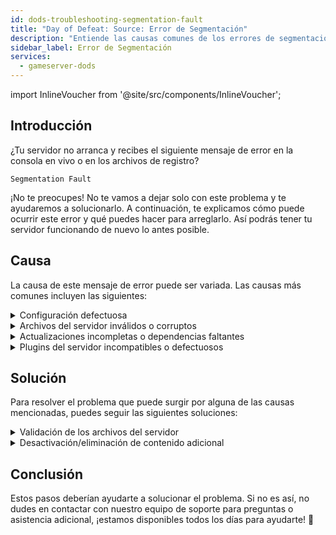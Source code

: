```yaml
---
id: dods-troubleshooting-segmentation-fault
title: "Day of Defeat: Source: Error de Segmentación"
description: "Entiende las causas comunes de los errores de segmentación para restaurar rápidamente la estabilidad y el rendimiento de tu servidor → Aprende más ahora"
sidebar_label: Error de Segmentación
services:
  - gameserver-dods
---
```


import InlineVoucher from '@site/src/components/InlineVoucher';

## Introducción

¿Tu servidor no arranca y recibes el siguiente mensaje de error en la consola en vivo o en los archivos de registro?

```
Segmentation Fault
```

¡No te preocupes! No te vamos a dejar solo con este problema y te ayudaremos a solucionarlo. A continuación, te explicamos cómo puede ocurrir este error y qué puedes hacer para arreglarlo. Así podrás tener tu servidor funcionando de nuevo lo antes posible.



<InlineVoucher />



## Causa

La causa de este mensaje de error puede ser variada. Las causas más comunes incluyen las siguientes:

<details>
  <summary>Configuración defectuosa</summary>

Un archivo de configuración mal configurado o incompleto puede hacer que el servidor acceda a parámetros inválidos o a áreas de memoria no válidas al arrancar o durante la operación.

Esto puede ocurrir especialmente si, por ejemplo, las indentaciones o asignaciones de valores no se aplican correctamente. Como resultado, puede provocar un fallo o un comportamiento indefinido (por ejemplo, error de segmentación).

</details>

<details>
  <summary>Archivos del servidor inválidos o corruptos</summary>

  Debido a transferencias defectuosas, cambios manuales o instalaciones dañadas, es posible que archivos centrales del servidor se corrompan. Esto puede causar comportamientos inesperados o fallos críticos como un error de segmentación al cargar o ejecutar.

</details>

<details>
  <summary>Actualizaciones incompletas o dependencias faltantes</summary>

  Si una actualización del servidor no se completa totalmente o faltan ciertas dependencias o módulos, pueden ocurrir errores al arrancar o durante el tiempo de ejecución.

</details>

<details>
  <summary>Plugins del servidor incompatibles o defectuosos</summary>

  Extensiones adicionales como SourceMod/Metamod o plugins que no sean compatibles con la versión del servidor usada o que estén mal programados pueden afectar directamente el acceso a la memoria del servidor y causar problemas en consecuencia.

</details>



## Solución

Para resolver el problema que puede surgir por alguna de las causas mencionadas, puedes seguir las siguientes soluciones:

<details>
  <summary>Validación de los archivos del servidor</summary>

Para evitar posibles errores debido a archivos de juego dañados o incompletos, se recomienda usar la función **Validar Archivos de Steam** en el **panel** del servidor de juegos.

![img](https://screensaver01.zap-hosting.com/index.php/s/MoM6drPd4GxY4Tz/preview)

  El servidor de juegos se verifica automáticamente mediante SteamCMD y los archivos faltantes o defectuosos serán reemplazados por la versión original. El proceso es totalmente automático y asegura que los archivos del servidor coincidan con la versión actual de Steam.

</details>

<details>
  <summary>Desactivación/eliminación de contenido adicional</summary>

Si has añadido contenido adicional como Sourcemod/Metamod y plugins a tu servidor de juegos, tiene sentido desactivarlos y eliminarlos temporalmente al menos una vez.

Este paso puede descartar si los problemas son causados por el contenido adicional. Después de actualizaciones, por ejemplo, a menudo pueden surgir problemas con este tipo de contenido porque ya no es compatible o aún no lo es con la nueva versión del servidor.

</details>

## Conclusión

Estos pasos deberían ayudarte a solucionar el problema. Si no es así, no dudes en contactar con nuestro equipo de soporte para preguntas o asistencia adicional, ¡estamos disponibles todos los días para ayudarte! 🙂

<InlineVoucher />